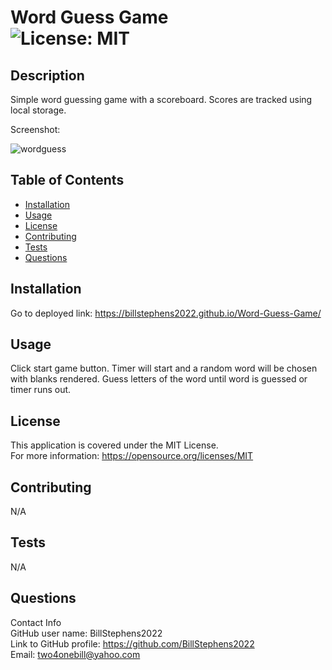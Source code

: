 # Word Guess Game<br>![License: MIT](https://img.shields.io/badge/License-MIT-yellow.svg)

  ## Description

  Simple word guessing game with a scoreboard.  Scores are tracked using local storage.
  
  Screenshot:
  
  ![wordguess](https://user-images.githubusercontent.com/113722447/209977598-cf96e0cd-58a1-4368-b26e-57514fd50ed8.png)

  
  ## Table of Contents
  
  - [Installation](#installation)
  - [Usage](#usage)
  - [License](#license)
  - [Contributing](#contributing)
  - [Tests](#tests)
  - [Questions](#questions)
  
  ## Installation
  
  Go to deployed link: https://billstephens2022.github.io/Word-Guess-Game/
  
  ## Usage
  
  Click start game button.  Timer will start and a random word will be chosen with  blanks rendered.  Guess  letters of the word until word is guessed or timer runs out.

  ## License
This application is covered under the MIT License.
<br>For more information: https://opensource.org/licenses/MIT
  
  ## Contributing
  N/A
  
  ## Tests
  N/A

  ## Questions
  Contact Info<br>
  GitHub user name: BillStephens2022<br>
  Link to GitHub profile: https://github.com/BillStephens2022<br>
  Email: two4onebill@yahoo.com
